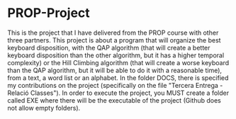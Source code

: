 # PROP-Project
This is the project that I have delivered from the PROP course with other three partners. This project is about a program that will organize the best keyboard disposition, with the QAP algorithm (that will create a better keyboard disposition than the other algorithm, but it has a higher temporal complexity) or the Hill Climbing algorithm (that will create a worse keyboard than the QAP algorithm, but it will be able to do it with a reasonable time), from a text, a word list or an alphabet. In the folder DOCS, there is specified my contributions on the project (specifically on the file "Tercera Entrega - Relació Classes").
In order to execute the project, you MUST create a folder called EXE where there will be the executable of the project (Github does not allow empty folders).
